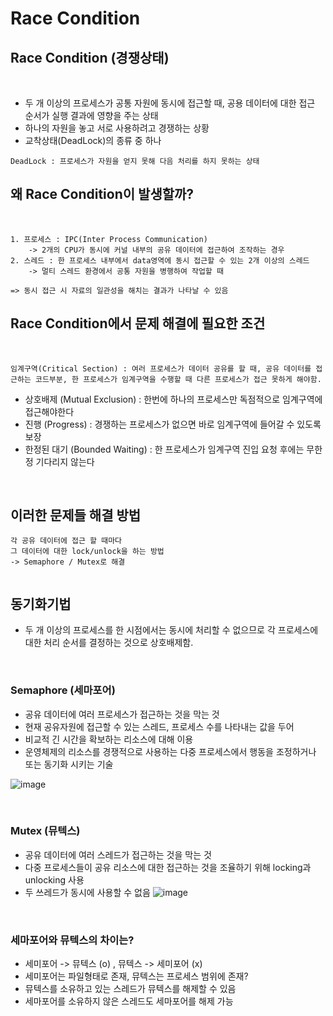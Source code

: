# Race Condition

## Race Condition (경쟁상태)

<br>

- 두 개 이상의 프로세스가 공통 자원에 동시에 접근할 때, 공용 데이터에 대한 접근 순서가 실행 결과에 영향을 주는 상태
- 하나의 자원을 놓고 서로 사용하려고 경쟁하는 상황
- 교착상태(DeadLock)의 종류 중 하나

```
DeadLock : 프로세스가 자원을 얻지 못해 다음 처리를 하지 못하는 상태
```

## 왜 Race Condition이 발생할까?

<br>

```
1. 프로세스 : IPC(Inter Process Communication)
    -> 2개의 CPU가 동시에 커널 내부의 공유 데이터에 접근하여 조작하는 경우
2. 스레드 : 한 프로세스 내부에서 data영역에 동시 접근할 수 있는 2개 이상의 스레드
    -> 멀티 스레드 환경에서 공통 자원을 병행하여 작업할 때

=> 동시 접근 시 자료의 일관성을 해치는 결과가 나타날 수 있음
```

## Race Condition에서 문제 해결에 필요한 조건

<br>

```
임계구역(Critical Section) : 여러 프로세스가 데이터 공유를 할 때, 공유 데이터를 접근하는 코드부분, 한 프로세스가 임계구역을 수행할 때 다른 프로세스가 접근 못하게 해야함.
```

- 상호배제 (Mutual Exclusion) : 한번에 하나의 프로세스만 독점적으로 임계구역에 접근해야한다
- 진행 (Progress) : 경쟁하는 프로세스가 없으면 바로 임계구역에 들어갈 수 있도록 보장
- 한정된 대기 (Bounded Waiting) : 한 프로세스가 임계구역 진입 요청 후에는 무한정 기다리지 않는다

<br>
 
## 이러한 문제들 해결 방법

```
각 공유 데이터에 접근 할 때마다
그 데이터에 대한 lock/unlock을 하는 방법
-> Semaphore / Mutex로 해결


```

## 동기화기법

- 두 개 이상의 프로세스를 한 시점에서는 동시에 처리할 수 없으므로 각 프로세스에 대한 처리 순서를 결정하는 것으로 상호배제함.

<br>

### Semaphore (세마포어)

- 공유 데이터에 여러 프로세스가 접근하는 것을 막는 것
- 현재 공유자원에 접근할 수 있는 스레드, 프로세스 수를 나타내는 값을 두어
- 비교적 긴 시간을 확보하는 리소스에 대해 이용
- 운영체제의 리소스를 경쟁적으로 사용하는 다중 프로세스에서 행동을 조정하거나 또는 동기화 시키는 기술

![image](https://img1.daumcdn.net/thumb/R1280x0/?scode=mtistory2&fname=https%3A%2F%2Fblog.kakaocdn.net%2Fdn%2FbDhIrM%2Fbtq74EQfeTs%2FJxCHMj7iLcBjuKpY892f6k%2Fimg.png)

<br>

### Mutex (뮤텍스)

- 공유 데이터에 여러 스레드가 접근하는 것을 막는 것
- 다중 프로세스들이 공유 리소스에 대한 접근하는 것을 조율하기 위해 locking과 unlocking 사용
- 두 쓰레드가 동시에 사용할 수 없음
  ![image](https://img1.daumcdn.net/thumb/R1280x0/?scode=mtistory2&fname=https%3A%2F%2Fblog.kakaocdn.net%2Fdn%2FqIr0n%2Fbtq74aosXsv%2F8bUjzWTlvtBC3RjGP8upKK%2Fimg.png)

<br>

### 세마포어와 뮤텍스의 차이는?

- 세미포어 -> 뮤텍스 (o) , 뮤텍스 -> 세미포어 (x)
- 세미포어는 파일형태로 존재, 뮤텍스는 프로세스 범위에 존재?
- 뮤텍스를 소유하고 있는 스레드가 뮤텍스를 해제할 수 있음
- 세마포어를 소유하지 않은 스레드도 세마포어를 해제 가능
